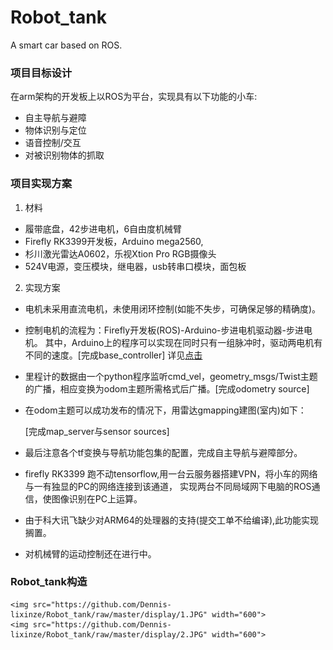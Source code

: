# Robot_tank
A smart car based on ROS.
### 项目目标设计
在arm架构的开发板上以ROS为平台，实现具有以下功能的小车\:
  - 自主导航与避障
  - 物体识别与定位
  - 语音控制/交互
  - 对被识别物体的抓取
### 项目实现方案
1. 材料
  - 履带底盘，42步进电机，6自由度机械臂
  - Firefly RK3399开发板，Arduino mega2560, 
  - 杉川激光雷达A0602，乐视Xtion Pro RGB摄像头
  - 524V电源，变压模块，继电器，usb转串口模块，面包板
2. 实现方案
  - 电机未采用直流电机，未使用闭环控制\(如能不失步，可确保足够的精确度\)。
  - 控制电机的流程为：Firefly开发板\(ROS\)\-Arduino\-步进电机驱动器\-步进电机。
    其中，Arduino上的程序可以实现在同时只有一组脉冲时，驱动两电机有不同的速度。[完成base_controller]
    详见[点击](https://www.zhihu.com/question/52708719/answer/585089570)
  - 里程计的数据由一个python程序监听cmd_vel，geometry_msgs/Twist主题的广播，相应变换为odom主题所需格式后广播。[完成odometry source]
  - 在odom主题可以成功发布的情况下，用雷达gmapping建图(室内)如下：
  
    [完成map_server与sensor sources]
  - 最后注意各个tf变换与导航功能包集的配置，完成自主导航与避障部分。
  - firefly RK3399 跑不动tensorflow,用一台云服务器搭建VPN，将小车的网络与一有独显的PC的网络连接到该通道，
    实现两台不同局域网下电脑的ROS通信，使图像识别在PC上运算。
  - 由于科大讯飞缺少对ARM64的处理器的支持(提交工单不给编译),此功能实现搁置。
  - 对机械臂的运动控制还在进行中。
### Robot_tank构造
    <img src="https://github.com/Dennis-lixinze/Robot_tank/raw/master/display/1.JPG" width="600">
    <img src="https://github.com/Dennis-lixinze/Robot_tank/raw/master/display/2.JPG" width="600">
  
  
